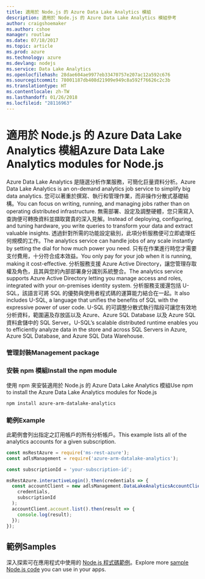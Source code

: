 ```yaml
---
title: 適用於 Node.js 的 Azure Data Lake Analytics 模組
description: 適用於 Node.js 的 Azure Data Lake Analytics 模組參考
author: craigshoemaker
ms.author: cshoe
manager: routlaw
ms.date: 07/18/2017
ms.topic: article
ms.prod: azure
ms.technology: azure
ms.devlang: nodejs
ms.service: Data Lake Analytics
ms.openlocfilehash: 28dae604ae9977eb33470757e207ac12a592c676
ms.sourcegitcommit: 78001187db408d21909e949c8a592f76626c2c3b
ms.translationtype: HT
ms.contentlocale: zh-TW
ms.lasthandoff: 01/26/2018
ms.locfileid: "28116963"
---
```

# <a name="azure-data-lake-analytics-modules-for-nodejs"></a><span data-ttu-id="005f5-103">適用於 Node.js 的 Azure Data Lake Analytics 模組</span><span class="sxs-lookup"><span data-stu-id="005f5-103">Azure Data Lake Analytics modules for Node.js</span></span>

<span data-ttu-id="005f5-104">Azure Data Lake Analytics 是隨選分析作業服務，可簡化巨量資料分析。</span><span class="sxs-lookup"><span data-stu-id="005f5-104">Azure Data Lake Analytics is an on-demand analytics job service to simplify big data analytics.</span></span> <span data-ttu-id="005f5-105">您可以著重於撰寫、執行和管理作業，而非操作分散式基礎結構。</span><span class="sxs-lookup"><span data-stu-id="005f5-105">You can focus on writing, running, and managing jobs rather than on operating distributed infrastructure.</span></span> <span data-ttu-id="005f5-106">無需部署、設定及調整硬體，您只需寫入查詢便可轉換資料並擷取寶貴的深入見解。</span><span class="sxs-lookup"><span data-stu-id="005f5-106">Instead of deploying, configuring, and tuning hardware, you write queries to transform your data and extract valuable insights.</span></span> <span data-ttu-id="005f5-107">透過針對所需的功能設定級別，此項分析服務便可立即處理任何規模的工作。</span><span class="sxs-lookup"><span data-stu-id="005f5-107">The analytics service can handle jobs of any scale instantly by setting the dial for how much power you need.</span></span> <span data-ttu-id="005f5-108">只有在作業進行時您才需要支付費用，十分符合成本效益。</span><span class="sxs-lookup"><span data-stu-id="005f5-108">You only pay for your job when it is running, making it cost-effective.</span></span> <span data-ttu-id="005f5-109">分析服務支援 Azure Active Directory，讓您管理存取權及角色，且其與您的內部部署身分識別系統整合。</span><span class="sxs-lookup"><span data-stu-id="005f5-109">The analytics service supports Azure Active Directory letting you manage access and roles, integrated with your on-premises identity system.</span></span> <span data-ttu-id="005f5-110">分析服務支援還包括 U-SQL，該語言可將 SQL 的優勢與使用者程式碼的運算能力結合在一起。</span><span class="sxs-lookup"><span data-stu-id="005f5-110">It also includes U-SQL, a language that unifies the benefits of SQL with the expressive power of user code.</span></span> <span data-ttu-id="005f5-111">U-SQL 的可調整分散式執行階段可讓您有效地分析資料，範圍遍及存放區以及 Azure、Azure SQL Database 以及 Azure SQL 資料倉儲中的 SQL Server。</span><span class="sxs-lookup"><span data-stu-id="005f5-111">U-SQL’s scalable distributed runtime enables you to efficiently analyze data in the store and across SQL Servers in Azure, Azure SQL Database, and Azure SQL Data Warehouse.</span></span>

### <a name="management-package"></a><span data-ttu-id="005f5-112">管理封裝</span><span class="sxs-lookup"><span data-stu-id="005f5-112">Management package</span></span>

### <a name="install-the-npm-module"></a><span data-ttu-id="005f5-113">安裝 npm 模組</span><span class="sxs-lookup"><span data-stu-id="005f5-113">Install the npm module</span></span>

<span data-ttu-id="005f5-114">使用 npm 來安裝適用於 Node.js 的 Azure Data Lake Analytics 模組</span><span class="sxs-lookup"><span data-stu-id="005f5-114">Use npm to install the Azure Data Lake Analytics modules for Node.js</span></span>

```bash
npm install azure-arm-datalake-analytics
```

### <a name="example"></a><span data-ttu-id="005f5-115">範例</span><span class="sxs-lookup"><span data-stu-id="005f5-115">Example</span></span>

<span data-ttu-id="005f5-116">此範例會列出指定之訂用帳戶的所有分析帳戶。</span><span class="sxs-lookup"><span data-stu-id="005f5-116">This example lists all of the analytics accounts for a given subscription.</span></span>

```javascript
const msRestAzure = require('ms-rest-azure');
const adlsManagement = require('azure-arm-datalake-analytics');

const subscriptionId = 'your-subscription-id';

msRestAzure.interactiveLogin().then(credentials => {
  const accountClient = new adlsManagement.DataLakeAnalyticsAccountClient(
    credentials,
    subscriptionId
  );
  accountClient.account.list().then(result => {
    console.log(result);
  });
});
```

## <a name="samples"></a><span data-ttu-id="005f5-117">範例</span><span class="sxs-lookup"><span data-stu-id="005f5-117">Samples</span></span>

<span data-ttu-id="005f5-118">深入探索可在應用程式中使用的 [Node.js 程式碼範例](https://azure.microsoft.com/resources/samples/?platform=nodejs)。</span><span class="sxs-lookup"><span data-stu-id="005f5-118">Explore more [sample Node.js code](https://azure.microsoft.com/resources/samples/?platform=nodejs) you can use in your apps.</span></span>
